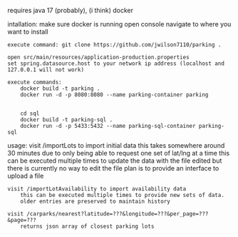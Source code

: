 
requires 
	java 17 (probably), (i think)
	docker


intallation:
	make sure docker is running
	open console
	navigate to where you want to install

	execute command: git clone https://github.com/jwilson7110/parking .

	open src/main/resources/application-production.properties
	set spring.datasource.host to your network ip address (localhost and 127.0.0.1 will not work)

	execute commands:
		docker build -t parking .
		docker run -d -p 8080:8080 --name parking-container parking
		
		
		cd sql
		docker build -t parking-sql .
		docker run -d -p 5433:5432 --name parking-sql-container parking-sql


usage:
	visit /importLots to import initial data
		this takes somewhere around 30 minutes due to only being able to request one set of lat/lng at a time
		this can be executed multiple times to update the data with the file edited but there is currently no way to edit the file
		plan is to provide an interface to upload a file

	visit /importLotAvailability to import availability data
		this can be executed multiple times to provide new sets of data.
		older entries are preserved to maintain history

	visit /carparks/nearest?latitude=???&longitude=???&per_page=???&page=???
		returns json array of closest parking lots